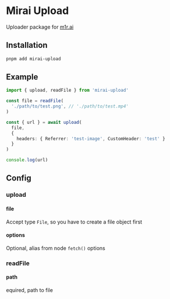 # Mirai Upload

Uploader package for [m1r.ai](https://up.m1r.ai)

## Installation

```bash
pnpm add mirai-upload
```

## Example

```typescript
import { upload, readFile } from 'mirai-upload'

const file = readFile(
  './path/to/test.png', // './path/to/test.mp4'
)

const { url } = await upload(
  file, 
  { 
    headers: { Referrer: 'test-image', CustomHeader: 'test' } 
  }
)

console.log(url)
```

## Config

### upload

#### file

Accept type `File`, so you have to create a file object first

#### options

Optional, alias from node `fetch()` options

### readFile

#### path

equired, path to file
